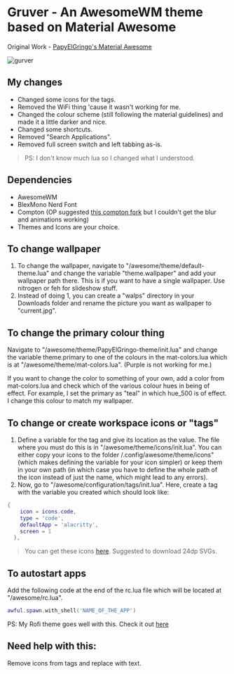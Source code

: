 # Gruver - An AwesomeWM theme based on Material Awesome

Original Work - [PapyElGringo's Material Awesome](https://github.com/material-shell/material-awesome)

![gurver](https://user-images.githubusercontent.com/74004229/106739401-1cf93900-663f-11eb-845f-56ae5f811d16.png)

## My changes

- Changed some icons for the tags.
- Removed the WiFi thing 'cause it wasn't working for me.
- Changed the colour scheme (still following the material guidelines) and made it a little darker and nice.
- Changed some shortcuts.
- Removed "Search Applications".
- Removed full screen switch and left tabbing as-is.

> PS: I don't know much lua so I changed what I understood.

## Dependencies

- AwesomeWM
- BlexMono Nerd Font
- Compton (OP suggested [this compton fork](https://github.com/tryone144/compton) but I couldn't get the blur and animations working)
- Themes and Icons are your choice.

## To change wallpaper

1. To change the wallpaper, navigate to "/awesome/theme/default-theme.lua" and change the variable "theme.wallpaper" and add your wallpaper path there. This is if you want to have a single wallpaper. Use nitrogen or feh for slideshow stuff.
2. Instead of doing 1, you can create a "walps" directory in your Downloads folder and rename the picture you want as wallpaper to "current.jpg".

## To change the primary colour thing

Navigate to "/awesome/theme/PapyElGringo-theme/init.lua" and change the variable theme.primary to one of the colours in the mat-colors.lua which is at "/awesome/theme/mat-colors.lua". (Purple is not working for me.)

If you want to change the color to something of your own, add a color from mat-colors.lua and check which of the various colour hues in being of effect. For example, I set the primary as "teal" in which hue_500 is of effect. I change this colour to match my wallpaper.

## To change or create workspace icons or "tags"

1. Define a variable for the tag and give its location as the value. The file where you must do this is in "/awesome/theme/icons/init.lua". You can either copy your icons to the folder /.config/awesome/theme/icons" (which makes defining the variable for your icon simpler) or keep them in your own path (in which case you have to define the whole path of the icon instead of just the name, which might lead to any errors).
2. Now, go to "/awesome/configuration/tags/init.lua". Here, create a tag with the variable you created which should look like:

```lua
{
    icon = icons.code,
    type = 'code',
    defaultApp = 'alacritty',
    screen = 1
  },
```

> You can get these icons [here](https://material.io/resources/icons). Suggested to download 24dp SVGs.

## To autostart apps

Add the following code at the end of the rc.lua file which will be located at "/awesome/rc.lua".

```lua
awful.spawn.with_shell('NAME_OF_THE_APP')
```

PS: My Rofi theme goes well with this. Check it out [here](https://github.com/sainivasmangu/dotfiles/tree/main/.config/rofi)

## Need help with this:

Remove icons from tags and replace with text.
